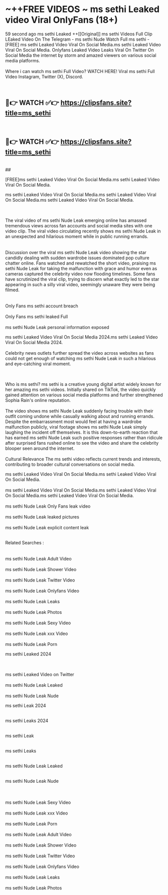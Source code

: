 # ~++FREE VIDEOS ~ ms sethi Leaked video Viral OnlyFans (18+)<br>


59 second ago ms sethi Leaked ++[[Original]] ms sethi Videos Full Clip LEaked Video On The Telegram  - ms sethi Nude  Watch Full ms sethi - [FREE] ms sethi Leaked Video Viral On Social Media.ms sethi Leaked Video Viral On Social Media.   Onlyfans Leaked Video Leaks Viral On Twitter On Social Media the internet by storm and amazed viewers on various social media platforms. <br><br>
Where i can watch ms sethi Full Video? WATCH HERE! Viral ms sethi Full Video Instagram, Twitter (X), Discord. <br>


 <br>

##  🔴👉 WATCH ✅👉  <a href="https://clipsfans.site?title=ms_sethi&ref=git">https://clipsfans.site?title=ms_sethi</a> <br>
  <br>

##  🔴👉 WATCH ✅👉  <a href="https://clipsfans.site?title=ms_sethi&ref=git">https://clipsfans.site?title=ms_sethi</a> <br>
  <br>
  ##



[FREE]ms sethi Leaked Video Viral On Social Media.ms sethi Leaked Video Viral On Social Media. <br>

ms sethi Leaked Video Viral On Social Media.ms sethi Leaked Video Viral On Social Media.ms sethi Leaked Video Viral On Social Media. <br>


  <br>

  <br>
The viral video of ms sethi Nude Leak emerging online has amassed tremendous views across fan accounts and social media sites with one video clip. The viral video circulating recently shows ms sethi Nude Leak in an unexpected and hilarious moment while in public running errands.<br>
<br>


<br>
Discussion over the viral ms sethi Nude Leak video showing the star candidly dealing with sudden wardrobe issues dominated pop culture chatter online. Fans watched and rewatched the short video, praising ms sethi Nude Leak for taking the malfunction with grace and humor even as cameras captured the celebrity video now flooding timelines. Some fans have scrutinized the viral clip, trying to discern what exactly led to the star appearing in such a silly viral video, seemingly unaware they were being filmed.<br>
<br>
<br> 
Only Fans ms sethi account breach<br>
<br>
Only Fans ms sethi leaked Full <br>
<br>
ms sethi Nude Leak personal information exposed<br>

ms sethi Leaked Video Viral On Social Media 2024.ms sethi Leaked Video Viral On Social Media 2024. <br>
<br>
Celebrity news outlets further spread the video across websites as fans could not get enough of watching ms sethi Nude Leak in such a hilarious and eye-catching viral moment.<br>
<br>

<br>
Who is ms sethi? ms sethi is a creative young digital artist widely known for her amazing ms sethi videos. Initially shared on TikTok, the video quickly gained attention on various social media platforms and further strengthened Sophia Rain's online reputation.<br>
<br>
The video shows ms sethi Nude Leak suddenly facing trouble with their outfit coming undone while casually walking about and running errands. Despite the embarrassment most would feel at having a wardrobe malfunction publicly, viral footage shows ms sethi Nude Leak simply laughing the incident off themselves. It is this down-to-earth reaction that has earned ms sethi Nude Leak such positive responses rather than ridicule after surprised fans rushed online to see the video and share the celebrity blooper seen around the internet.<br>
<br>
Cultural Relevance The ms sethi video reflects current trends and interests, contributing to broader cultural conversations on social media.<br>

ms sethi Leaked Video Viral On Social Media.ms sethi Leaked Video Viral On Social Media.<br>
<br>
ms sethi Leaked Video Viral On Social Media.ms sethi Leaked Video Viral On Social Media.ms sethi Leaked Video Viral On Social Media.<br>
<br>
ms sethi Nude Leak Only Fans leak video<br>
<br>
ms sethi Nude Leak leaked pictures<br>
<br>
ms sethi Nude Leak explicit content leak<br>


<br>
Related Searches :<br>
<br>

<br>
ms sethi Nude Leak Adult Video<br>
<br>
ms sethi Nude Leak Shower Video<br>
<br>
ms sethi Nude Leak Twitter Video<br>
<br>
ms sethi Nude Leak Onlyfans Video<br>
<br>
ms sethi Nude Leak Leaks<br>
<br>
ms sethi Nude Leak Photos<br>

<br>
ms sethi Nude Leak Sexy Video<br>
<br>
ms sethi Nude Leak xxx Video<br>
<br>
ms sethi Nude Leak Porn<br>

ms sethi  Leaked 2024 <br> <br>
<br>

ms sethi Leaked Video on Twitter <br>
<br>
ms sethi Nude Leak Leaked<br>
<br>
ms sethi Nude Leak Nude<br>


ms sethi  Leak 2024 <br> <br>



ms sethi  Leaks 2024 <br> <br>



 
ms sethi  Leak<br> <br>



ms sethi  Leaks<br> <br>


ms sethi Nude Leak Leaked<br> <br>

ms sethi Nude Leak Nude<br> <br>
<br> <br>
ms sethi Nude Leak Sexy Video
<br> <br>
ms sethi Nude Leak xxx Video
<br> <br>
ms sethi Nude Leak Porn
<br> <br>
ms sethi Nude Leak Adult Video
<br> <br>
ms sethi Nude Leak Shower Video
<br> <br>
ms sethi Nude Leak Twitter Video
<br> <br>
ms sethi Nude Leak Onlyfans Video
<br> <br>
ms sethi Nude Leak Leaks
<br> <br>
ms sethi Nude Leak Photos






</p>




 



</p>










